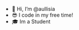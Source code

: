 - 👋 Hi, I’m @aullisia
- 😎 I code in my free time!
- 🎓 Im a Student

<!---
aullisia/aullisia is a ✨ special ✨ repository because its `README.md` (this file) appears on your GitHub profile.
You can click the Preview link to take a look at your changes.
--->
